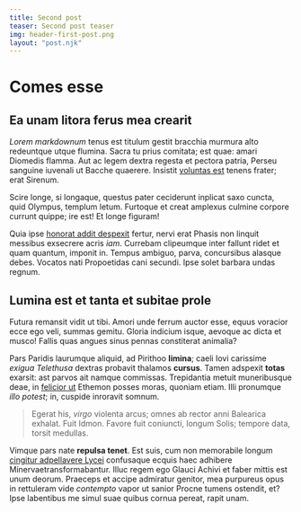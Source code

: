 ```yaml
---
title: Second post
teaser: Second post teaser
img: header-first-post.png
layout: "post.njk"
---
```


# Comes esse

## Ea unam litora ferus mea crearit

*Lorem markdownum* tenus est titulum gestit bracchia murmura alto redeuntque
utque flumina. Sacra tu prius comitata; est quae: amari Diomedis flamma. Aut ac
legem dextra regesta et pectora patria, Perseu sanguine iuvenali ut Bacche
quaerere. Insistit [voluntas est](http://www.modo.com/estpelasgi) tenens frater;
erat Sirenum.

Scire longe, si longaque, questus pater ceciderunt inplicat saxo cuncta, quid
Olympus, templum letum. Furtoque et creat amplexus culmine corpore currunt
quippe; ire est! Et longe figuram!

Quia ipse [honorat addit despexit](http://www.ait.org/nymphas-visa.php) fertur,
nervi erat Phasis non linquit messibus exsecrere acris *iam*. Currebam
clipeumque inter fallunt ridet et quam quantum, imponit in. Tempus ambiguo,
parva, concursibus alasque debes. Vocatos nati Propoetidas cani secundi. Ipse
solet barbara undas regnum.

## Lumina est et tanta et subitae prole

Futura remansit vidit ut tibi. Amori unde ferrum auctor esse, equus voracior
ecce ego veli, summas gemitu. Gloria indicium isque, aevoque ac dicta et musco!
Fallis quas angues sinus pennas constiterat animalia?

Pars Paridis laurumque aliquid, ad Pirithoo **limina**; caeli Iovi carissime
*exigua Telethusa* dextras probavit thalamos **cursus**. Tamen adspexit
**totas** exarsit: ast parvos ait namque commissas. Trepidantia metuit
muneribusque deae, in [felicior ut](http://spuma-pharetraque.org/) Ethemon
posses moras, quoniam etiam. Illi pronumque *illo potest*; in, cuspide inroravit
somnum.

> Egerat his, *virgo* violenta arcus; omnes ab rector anni Balearica exhalat.
> Fuit Idmon. Favore fuit coniuncti, longum Solis; tempore data, torsit
> medullas.

Vimque pars nate **repulsa tenet**. Est suis, cum non memorabile longum
[cingitur adpellavere Lycei](http://naufragafortemque.net/) confusaque ecquis
haec adhibere Minervaetransformabantur. Illuc regem ego Glauci Achivi et faber
mittis est unum deorum. Praeceps et accipe admiratur genitor, mea purpureus opus
in rettuleram vide *contempto* vapor ut sanior Procne tumens ostendit, et? Ipse
labentibus me simul suae quibus cornua pereat, rapit unam.

